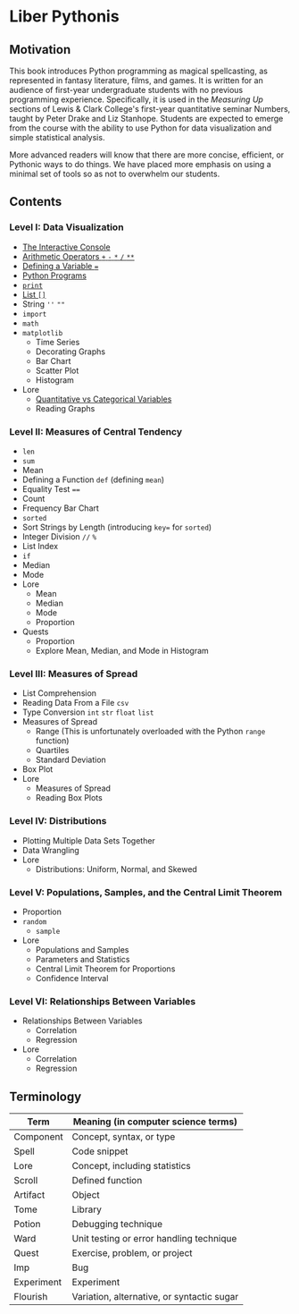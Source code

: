 # Liber Pythonis

## Motivation

This book introduces Python programming as magical spellcasting, as represented in fantasy literature, films, and games. It is written for an audience of first-year undergraduate students with no previous programming experience. Specifically, it is used in the *Measuring Up* sections of Lewis & Clark College's first-year quantitative seminar Numbers, taught by Peter Drake and Liz Stanhope. Students are expected to emerge from the course with the ability to use Python for data visualization and simple statistical analysis.

More advanced readers will know that there are more concise, efficient, or Pythonic ways to do things. We have placed more emphasis on using a minimal set of tools so as not to overwhelm our students.


## Contents

### Level I: Data Visualization

* [The Interactive Console](level_i/markdown/console.md)
* [Arithmetic Operators `+` `-` `*` `/` `**`](level_i/markdown/arithmetic.md)
* [Defining a Variable `=`](level_i/markdown/variable.md)
* [Python Programs](level_i/markdown/program.md)
* [`print`](level_i/markdown/print.md)
* [List `[]`](level_i/markdown/list.md)
* String `''` `""`
* `import`
* `math`
* `matplotlib`
    * Time Series
    * Decorating Graphs
    * Bar Chart
    * Scatter Plot
    * Histogram
* Lore
    * [Quantitative vs Categorical Variables](level_i/markdown/quant_cat.md)
    * Reading Graphs
    
### Level II: Measures of Central Tendency

* `len`
* `sum`
* Mean
* Defining a Function `def` (defining `mean`)
* Equality Test `==`
* Count
* Frequency Bar Chart
* `sorted`
* Sort Strings by Length (introducing `key=` for `sorted`)
* Integer Division `//` `%`
* List Index
* `if`
* Median
* Mode
* Lore
    * Mean
    * Median
    * Mode
    * Proportion
* Quests
    * Proportion
    * Explore Mean, Median, and Mode in Histogram

### Level III: Measures of Spread

* List Comprehension
* Reading Data From a File `csv`
* Type Conversion `int` `str` `float` `list`
* Measures of Spread
    * Range (This is unfortunately overloaded with the Python `range` function)
    * Quartiles
    * Standard Deviation
* Box Plot
* Lore
    * Measures of Spread
    * Reading Box Plots

### Level IV: Distributions

* Plotting Multiple Data Sets Together
* Data Wrangling
* Lore
    * Distributions: Uniform, Normal, and Skewed
    
### Level V: Populations, Samples, and the Central Limit Theorem

* Proportion
* `random`
    * `sample`
* Lore
    * Populations and Samples
    * Parameters and Statistics
    * Central Limit Theorem for Proportions
    * Confidence Interval

### Level VI: Relationships Between Variables

* Relationships Between Variables
    * Correlation
    * Regression
* Lore
    * Correlation
    * Regression



## Terminology

| Term | Meaning (in computer science terms) |
| --- | --- |
| Component | Concept, syntax, or type |
| Spell | Code snippet |
| Lore | Concept, including statistics |
| Scroll | Defined function |
| Artifact | Object |
| Tome | Library |
| Potion | Debugging technique |
| Ward | Unit testing or error handling technique |
| Quest | Exercise, problem, or project |
| Imp | Bug |
| Experiment | Experiment |
| Flourish | Variation, alternative, or syntactic sugar |

